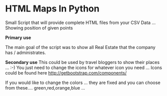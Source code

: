 # HTML Maps In Python
Small Script that will provide complete HTML files from your CSV Data ... Showing position of given points

<b>Primary use</b>

The main goal of the script was to show all Real Estate that the company has / administrates.

<b>Secondary use</b>
This could be used by travel bloggers to show their places ... :-)
You just need to change the icons for whatever icon you need ...
Icons could be found here http://getbootstrap.com/components/

If you would like to change the colors ... they are fixed and you can choose from these....
green,red,orange,blue ...

